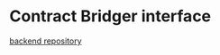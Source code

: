 
#  Contract Bridger interface

[backend repository](https://github.com/ContractBridger/contract-bridger)